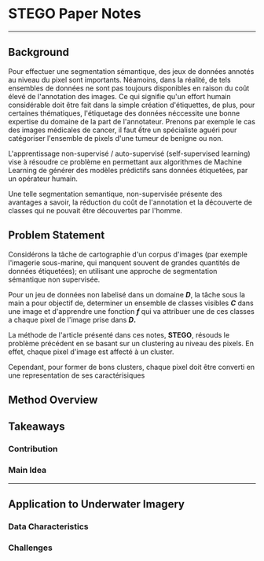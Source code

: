 # STEGO Paper Notes
---
## Background

Pour effectuer une segmentation sémantique, des jeux de données annotés au niveau du pixel sont importants. Néamoins, dans la réalité, de tels ensembles de données ne sont pas toujours disponibles en raison du coût élevé de l'annotation des images. Ce qui signifie qu'un effort humain considérable doit être fait dans la simple création d'étiquettes, de plus, pour certaines thématiques, l'étiquetage des données néccessite une bonne expertise du domaine de la part de l'annotateur. Prenons par exemple le cas des images médicales de cancer, il faut ếtre un spécialiste aguéri pour catégoriser l'ensemble de pixels d'une tumeur de benigne ou non.


L'apprentissage non-supervisé / auto-supervisé (self-supervised learning) vise à résoudre ce problème en permettant aux algorithmes de Machine Learning de générer des modèles prédictifs sans données étiquetées, par un opérateur humain.


Une telle segmentation semantique, non-supervisée présente des avantages a savoir, la réduction du coût de l'annotation et la découverte de classes qui ne pouvait être découvertes par l'homme.

## Problem Statement

Considérons la tâche de cartographie d'un corpus d'images (par exemple l'imagerie sous-marine, qui manquent souvent de grandes quantités de données étiquetées); en utilisant une approche de segmentation sémantique non supervisée.

Pour un jeu de données non labelisé dans un domaine **$D$**, la tâche sous la main a pour objectif de, determiner un ensemble de classes visibles **$C$** dans une image et d'apprendre une fonction **$f$** qui va attribuer une de ces classes a chaque pixel de l'image prise dans **$D$.**

La méthode de l'article présenté dans ces notes, **STEGO**, résouds le problème précédent en se basant sur un clustering au niveau des pixels. En effet, chaque pixel d'image est affecté à un cluster.

Cependant, pour former de bons clusters, chaque pixel doit être converti en une representation de ses caractérisiques


## Method Overview



## Takeaways

### Contribution

### Main Idea
---
## Application to Underwater Imagery

### Data Characteristics

### Challenges
